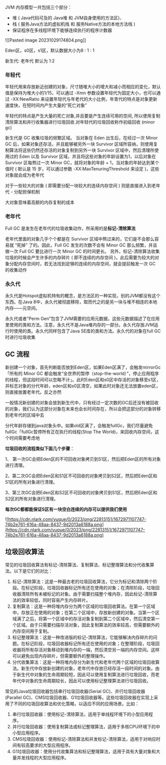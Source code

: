 
JVM 内存模型一共包括三个部分：

- 堆 ( Java代码可及的 Java堆 和 JVM自身使用的方法区)、
- 栈 ( 服务Java方法的虚拟机栈 和 服务Native方法的本地方法栈 )
- 保证程序在多线程环境下能够连续执行的程序计数器

![[Pasted image 20231029174804.png]]

Eden区，s0区，s1区，默认数据大小为8 : 1 : 1

新生代: 老年代 默认为 1:2

### 年轻代

年轻代用来存放新近创建的对象，尺寸随堆大小的增大和减小而相应的变化，默认值是保持为堆大小的1/15，可以通过 -Xmn 参数设置年轻代为固定大小，也可以通过 -XX:NewRatio 来设置年轻代与年老代的大小比例，年青代的特点是对象更新速度快，在短时间内产生大量的“死亡对象”

年轻代的特点是产生大量的死亡对象,并且要是产生连续可用的空间, 所以使用复制清除算法和并行收集器进行垃圾回收.对年轻代的垃圾回收称作初级回收 (minor gc)

新生代是 GC 收集垃圾的频繁区域。 当对象在 Eden 出生后，在经过一次 Minor GC 后，如果对象还存活，并且能够被另外一块 Survivor 区域所容纳，则使用复制算法将这些仍然还存活的对象复制到另外一块 Survivor 区域中，然后清理所使用过的 Eden 以及 Survivor 区域，并且将这些对象的年龄设置为1，以后对象在 Survivor 区每熬过一次 Minor GC，就将对象的年龄 + 1，当对象的年龄达到某个值时 ( 默认是 15 岁，可以通过参数 -XX:MaxTenuringThreshold 来设定 )，这些对象就会成为老年代

对于一些较大的对象 ( 即需要分配一块较大的连续内存空间 ) 则是直接进入到老年代 - 分配担保机制

大对象意味着高额的内存复制的成本

### 老年代

Full GC 是发生在老年代的垃圾收集动作，所采用的是**标记-清除算法**

老年代里面的对象几乎个个都是在 Survivor 区域中熬过来的，它们是不会那么容易就 “死掉” 了的。因此，Full GC 发生的次数不会有 Minor GC 那么频繁，并且做一次 Full GC 要比进行一次 Minor GC 的时间更长。 另外，标记-清除算法收集垃圾的时候会产生许多的内存碎片 ( 即不连续的内存空间 )，此后需要为较大的对象分配内存空间时，若无法找到足够的连续的内存空间，就会提前触发一次 GC 的收集动作

### 永久代

永久代是Hotspot虚拟机特有的概念，是方法区的一种实现，别的JVM都没有这个东西。在Java 8中，永久代被彻底移除，取而代之的是另一块与堆不相连的本地内存——元空间。

永久代或者“Perm Gen”包含了JVM需要的应用元数据，这些元数据描述了在应用里使用的类和方法。注意，永久代不是Java堆内存的一部分。永久代存放JVM运行时使用的类。永久代同样包含了Java SE库的类和方法。永久代的对象在full GC时进行垃圾收集

## GC 流程

新创建一个对象，首先判断能否放到Eden区，如果Eden区满了，会触发mirrorGc「所有的 Minor GC 都会触发“全世界的暂停（stop-the-world）”，停止应用程序的线程，但这段时间可以忽略不计」。此时Eden区和s0区中存活的对象移至s1区，并标志对象的分代年龄，eden区和s0区清空，如果此时对象还无法放置eden区，则直接放置老年代。反之亦然

一般情况新创建的对象会放到新生代中，只有经过一定次数的GC后还没有被回收的对象，我们认为这部分对象在未来也会长时间存在，所以会把这部分的对象转移到老年代的区域中去

分代年龄存储到java对象头中。如果old区满了，会触发fullGc，我们尽量避免fullGc「fullGc暂停所有正在执行的线程(Stop The World)，来回收内存空间，这个时间需要考虑地

**垃圾回收的流程类似下面几个步骤**：

1、 第一次GC会把Eden区的不可回收对象拷贝到S1区，然后把Eden区的所有对象进行清理。

2、第二次GC会把Eden区和S1区不可回收的对象拷贝到S2区，然后把Eden区和S1区的所有对象进行清理。

3、第三次GC会把Eden区和S2区不可回收的对象拷贝到S1区，然后把Eden区和S2区的所有对象进行清理。

**每次GC都都能保证S区有一块空白连续的内存可以提供我们使用**

![https://cdn.nlark.com/yuque/0/2023/png/22813151/1672971107747-74b2e761-616a-48aa-8437-9d2013a6188a.png](https://cdn.nlark.com/yuque/0/2023/png/22813151/1672971107747-74b2e761-616a-48aa-8437-9d2013a6188a.png)

## 垃圾回收算法

常见的垃圾回收算法有标记-清除算法、复制算法、标记整理算法和分代收集算法。以下是它们的对比：

1. 标记-清除算法：这是一种最古老的垃圾回收算法，它分为标记和清除两个阶段。在标记阶段，垃圾回收器标记所有还在使用的对象；在清除阶段，垃圾回收器清除所有未被标记的对象。由于需要扫描整个堆内存，因此标记-清除算法的效率较低，同时容易产生内存碎片。
2. 复制算法：这是一种将堆内存分为两个区域的垃圾回收算法。在第一个区域中，存放正在使用的对象；在第二个区域中，存放新创建的对象。当第一个区域满了之后，将第一个区域中的存活对象复制到第二个区域中，然后清空第一个区域。由于只需要扫描存活对象，因此复制算法的效率较高，但需要额外的内存空间用于复制。
3. 标记整理算法：这是一种改进版的标记-清除算法，它能够解决内存碎片的问题。在标记阶段，垃圾回收器标记所有还在使用的对象；在整理阶段，垃圾回收器将所有存活对象移动到堆内存的一端，然后清空另一端的内存空间。这样可以避免出现内存碎片，但需要额外的整理操作。
4. 分代收集算法：这是一种将堆内存分为新生代和老年代两个区域的垃圾回收算法。新生代中存放新创建的对象，老年代中存放已经存活一段时间的对象。由于新生代中对象的生命周期较短，因此可以使用复制算法进行垃圾回收，而老年代中对象的生命周期较长，因此可以使用标记整理算法进行垃圾回收。

常见的Java垃圾回收器包括串行垃圾回收器(Serial GC)、并行垃圾回收器(Parallel GC)、CMS垃圾回收器、G1垃圾回收器等。这些垃圾回收器在实现上采用了不同的垃圾回收算法和优化策略，以适应不同的应用场景。比如：

1. 串行垃圾回收器：使用标记-清除算法，适用于单线程环境下的小型应用程序。
2. 并行垃圾回收器：使用复制算法或标记整理算法，适用于多核CPU环境下的中小型应用程序。
3. CMS垃圾回收器：使用标记-清除算法和并发标记-清除算法，适用于对响应时间有较高要求的大型应用程序。
4. G1垃圾回收器：使用分代收集算法和标记整理算法，适用于具有大量对象和大量并发线程的大型应用程序。